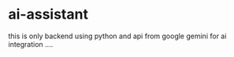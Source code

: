 # ai-assistant
this is only backend 
using python and api from google gemini for ai integration 
....